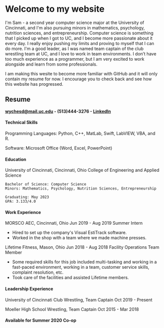 # Welcome to my website

I'm Sam - a second year computer science major at the University of Cincinnati, and I'm also pursuing minors in mathematics, psychology, nutrition sciences, and entrepreneurship. Computer science is something that I picked up when I got to UC, and I become more passionate about it every day. I really enjoy pushing my limits and proving to myself that I can do more. I'm a good leader, as I was named team captain of the club wrestling team at UC, and I love to work in team environments. I don’t have too much experience as a programmer, but I am very excited to work alongside and learn from some professionals. 

I am making this wesite to become more familiar with GitHub and it will only contain my resume for now. I encourage you to check back and see how this website has progressed.



## Resume

   **wychesd@mail.uc.edu - (513)444-3276 - [LinkedIn](https://www.linkedin.com/in/sam-wyche-700114192/)**


#### Technical Skills
Programming Languages:  Python, C++, MatLab, Swift, LabVIEW, VBA, and R.

Software:  Microsoft Office (Word, Excel, PowerPoint)


#### Education
University of Cincinnati, Cincinnati, Ohio
College of Engineering and Applied Science
```
Bachelor of Science: Computer Science
Minors: Mathematics, Psychology, Nutrition Sciences, Entrepreneurship
```
```
Graduating: May 2023
GPA: 3.133/4.0
```


#### Work Experience
MORSCO AEC, Cincinnati, Ohio                                          Jun 2019 - Aug 2019
Summer Intern
  * Hired to set up the company's Visual EstiTrack software.
  * Worked in the shop with a team where we made machine presses.

Lifetime Fitness, Mason, Ohio                                         Jun 2018 - Aug 2018
Facility Operations Team Member
  * Some required skills for this job included multi-tasking and working in a fast-paced
    environment, working in a team, customer service skills, complaint resolution, etc.
  * Took care of the facilities and assisted Lifetime members.
  
  
#### Leadership Experience
University of Cincinnati Club Wrestling, Team Captain                  Oct 2019 - Present

Moeller High School Wrestling, Team Captain                            Oct 2015 - Mar 2018


#### Available for Summer 2020 Co-op

